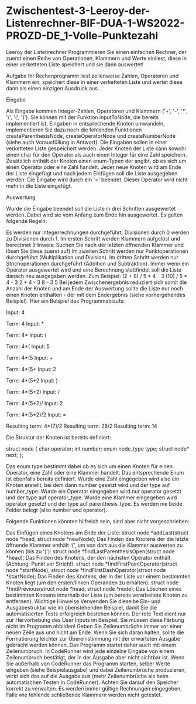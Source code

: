 # Zwischentest-3-Leeroy-der-Listenrechner-BIF-DUA-1-WS2022-PROZD-DE_1-Volle-Punktezahl


Leeroy der Listenrechner Programmieren Sie einen einfachen Rechner, der zuerst einen Reihe von Operationen, Klammern und Werte einliest, diese in einer verketteten Liste speichert und sie dann auswertet!

Aufgabe Ihr Rechenprogramm liest zeilenweise Zahlen, Operatoren und Klammern ein, speichert diese in einer verketteten Liste und wertet diese dann als einen einzigen Ausdruck aus.

Eingabe

Als Eingabe kommen Integer-Zahlen, Operatoren und Klammern ('+', '-', '*', '/', '(', ')'). Sie können mit der Funktion inputToNode, die bereits implementiert ist, Eingaben in entsprechende Knoten umwandeln, implementieren Sie dazu noch die fehlenden Funktionen createParenthesisNode, createOperatorNode und createNumberNode (siehe auch Vorausfüllung in Antwort). Die Eingaben sollen in einer verketteten Liste gespeichert werden. Jeder Knoten der Liste kann sowohl einen char für den Operator als auch einen Integer für eine Zahl speichern. Zusätzlich enthält der Knoten einen enum-Typen der angibt, ob es sich um einen Operator oder eine Zahl handelt. Jeder neue Knoten wird am Ende der Liste eingefügt und nach jedem Einfügen soll die Liste ausgegeben werden. Die Eingabe wird durch ein '=' beendet. Dieser Operator wird nicht mehr in die Liste eingefügt.

Auswertung

Wurde die Eingabe beendet soll die Liste in drei Schritten ausgewertet werden. Dabei wird sie vom Anfang zum Ende hin ausgewertet. Es gelten folgende Regeln:

Es werden nur Integerrechnungen durchgeführt. Divisionen durch 0 werden zu Divisionen durch 1. Im ersten Schritt werden Klammern aufgelöst und berechnet (Hinweis: Suchen Sie nach der letzten öffnenden Klammer und lösen Sie diese zuerst auf) Im zweiten Schritt werden nur Punktoperationen durchgeführt (Multiplikation und Division). Im dritten Schritt werden nur Strichoperationen durchgeführt (Addition und Subtraktion). Immer wenn ein Operator ausgewertet wird und eine Berechnung stattfindet soll die Liste danach neu ausgegeben werden. Zum Beispiel: (2 + 8) / 5 * 4 - 3 (10) / 5 * 4 - 3 2 * 4 - 3 8 - 3 5 Bei jedem Zwischenergebnis reduziert sich somit die Anzahl der Knoten und am Ende der Auswertung sollte die Liste nur noch einen Knoten enthalten - der mit dem Endergebnis (siehe vorhergehendes Beispiel). Hier ein Beispiel des Programmablaufs:

Input: 4

Term: 4 Input: *

Term: 4* Input: (

Term: 4*( Input: 5

Term: 4*(5 Input: +

Term: 4*(5+ Input: 2

Term: 4*(5+2 Input: )

Term: 4*(5+2) Input: /

Term: 4*(5+2)/ Input: 2

Term: 4*(5+2)/2 Input: =

Resulting term: 4*(7)/2 Resulting term: 28/2 Resulting term: 14

Die Struktur der Knoten ist bereits definiert:

struct node { char operator;
int number; enum node_type type; struct node* next; };

Das enum type bestimmt dabei ob es sich um einen Knoten für einen Operator, eine Zahl oder eine Klammer handelt. Das entsprechende Enum ist ebenfalls bereits definiert. Wurde eine Zahl eingegeben wird also ein Knoten erstellt, bei dem dann number gesetzt wird und der type auf number_type. Wurde ein Operator eingegeben wird nur operator gesetzt und der type auf operator_type. Wurde eine Klammer eingegeben wird operator gesetzt und der type auf parenthesis_type. Es werden nie beide Felder belegt (also number und operator).

Folgende Funktionen könnten hilfreich sein, sind aber nicht vorgeschrieben:

Das Einfügen eines Knotens am Ende der Liste: struct node *addLast(struct node *head, struct node *newNode); Das Finden des Knotens der die letzte öffnende Klammer enthält '(', um von dort aus die Klammer auswerten zu können (bis zu ')'): struct node *findLastParenthesisOpen(struct node *head); Das Finden des Knotens, der den nächsten Operator enthält (Achtung: Punkt vor Strich!): struct node *findFirstPointOperator(struct node *startNode); struct node *findFirstDashOperator(struct node *startNode); Das Finden des Knotens, der in der Liste vor einem bestimmten Knoten liegt (um den ersten/linken Operanden zu erhalten): struct node *findPrevious(struct node *head, struct node *node); Das Löschen eines bestimmten Knotens innerhalb der Liste (um bereits verarbeitete Knoten zu entfernen). Wichtige Hinweise Verwenden Sie dieselbe Ein- und Ausgabestruktur wie im obenstehenden Beispiel, damit Sie die automatisierten Tests erfolgreich bestehen können. Der rote Text dient nur zur Hervorhebung des User Inputs im Beispiel, Sie müssen diese Färbung nicht im Programm abbilden! Geben Sie Zeilenumbrüche immer vor einer neuen Zeile aus und nicht am Ende. Wenn Sie sich daran halten, sollte die Formatierung leichter zur Übereinstimmung mit der erwarteten Ausgabe gebracht werden können. Das Programm startet daher auch mit einem Zeilenumbruch. In CodeRunner wird jede einzelne Eingabe von einem Zeilenumbruch bestätigt, der in der Ausgabe aber nicht sichtbar ist. Wenn Sie außerhalb von CodeRunner das Programm starten, selber Werte eingeben (siehe Beispielausgabe) und dabei Zeilenumbrüche produzieren, wirkt sich das auf die Ausgabe aus (mehr Zeilenumbrüche als beim automatischen Testen in CodeRunner). Achten Sie darauf den Speicher korrekt zu verwalten. Es werden immer gültige Rechnungen eingegeben, Fälle wie fehlende schließende Klammern werden nicht getestet.
